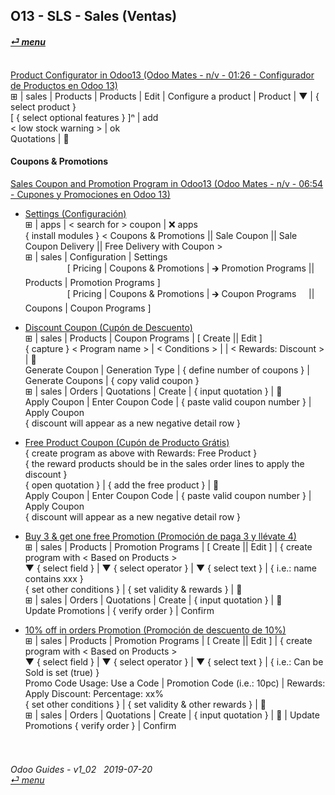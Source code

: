 ## O13 - SLS - Sales (Ventas)
#### [_&#x23CE; menu_](//README.md)<br><br>

[Product Configurator in Odoo13 (Odoo Mates - n/v - 01:26 - Configurador de Productos en Odoo 13)](https://youtube.com/embed/W9Ncu2mwqHQ?autoplay=1&start=0&end=0&rel=0)<br>
&#x229E; | sales | Products | Products | Edit | Configure a product | Product | &#x25BC; | { select product }<br>
\[ { select optional features } \]&#x207F; | add<br>
\< low stock warning \> | ok<br>
Quotations | &#x1F4BE;

#### Coupons & Promotions

[Sales Coupon and Promotion Program in Odoo13 (Odoo Mates - n/v - 06:54 - Cupones y Promociones en Odoo 13)](https://youtube.com/embed/W9Ncu2mwqHQ?autoplay=1&start=0&end=0&rel=0)<br>

- [Settings (Configuración)](https://youtube.com/embed/W9Ncu2mwqHQ?autoplay=1&start=0&end=31&rel=0)<br>
&#x229E; | apps | \< search for \> coupon | &#x274C; apps<br>
{ install modules } \< Coupons & Promotions || Sale Coupon || Sale Coupon Delivery || Free Delivery with Coupon \><br>
&#x229E; | sales | Configuration | Settings<br>
&nbsp;&nbsp;&nbsp;&nbsp;&nbsp;&nbsp;&nbsp;&nbsp;&nbsp;&nbsp;&nbsp;&nbsp;&nbsp;&nbsp;&nbsp;&nbsp;&nbsp;\[ Pricing | Coupons & Promotions | &#x1F872; Promotion Programs || Products | Promotion Programs \]<br>
&nbsp;&nbsp;&nbsp;&nbsp;&nbsp;&nbsp;&nbsp;&nbsp;&nbsp;&nbsp;&nbsp;&nbsp;&nbsp;&nbsp;&nbsp;&nbsp;&nbsp;\[ Pricing | Coupons & Promotions | &#x1F872; Coupon Programs &nbsp;&nbsp;&nbsp; || Coupons | Coupon Programs \]<br>

- [Discount Coupon (Cupón de Descuento)](https://youtube.com/embed/W9Ncu2mwqHQ?autoplay=1&start=31&end=2m7s&rel=0)<br>
&#x229E; | sales | Products | Coupon Programs | \[ Create || Edit \]<br>
{ capture } < Program name > | < Conditions > | <Validity > | < Rewards: Discount > | &#x1F4BE;<br>
Generate Coupon | Generation Type | { define number of coupons } | Generate Coupons | { copy valid coupon }<br>
&#x229E; | sales | Orders | Quotations | Create | { input quotation } | &#x1F4BE;<br>
Apply Coupon | Enter Coupon Code | { paste valid coupon number } | Apply Coupon <br>
{ discount will appear as a new negative detail row }

- [Free Product Coupon (Cupón de Producto Grátis)](https://youtube.com/embed/W9Ncu2mwqHQ?autoplay=1&start=2m7s&end=3m48s&rel=0)<br>
{ create program as above with Rewards: Free Product }<br>
{ the reward products should be in the sales order lines to apply the discount }<br>
{ open quotation } | { add the free product } | &#x1F4BE;<br>
Apply Coupon | Enter Coupon Code | { paste valid coupon number } | Apply Coupon <br>
{ discount will appear as a new negative detail row }

- [Buy 3 & get one free Promotion (Promoción de paga 3 y llévate 4)](https://youtube.com/embed/W9Ncu2mwqHQ?autoplay=1&start=3m48s&end=5m20s&rel=0)<br>
&#x229E; | sales | Products | Promotion Programs | \[ Create || Edit \] | { create program with < Based on Products ><br>
&#x25BC; { select field } | &#x25BC; { select operator } | &#x25BC; { select text } | { i.e.: name contains xxx }<br>
{ set other conditions } | { set validity & rewards } | &#x1F4BE;<br>
&#x229E; | sales | Orders | Quotations | Create | { input quotation } | &#x1F4BE;<br>
Update Promotions | { verify order } | Confirm <br>

- [10% off in orders Promotion (Promoción de descuento de 10%)](https://youtube.com/embed/W9Ncu2mwqHQ?autoplay=1&start=5m20s&end=0&rel=0)<br>
&#x229E; | sales | Products | Promotion Programs | \[ Create || Edit \] | { create program with < Based on Products ><br>
&#x25BC; { select field } | &#x25BC; { select operator } | &#x25BC; { select text } | { i.e.: Can be Sold is set (true) }<br>
Promo Code Usage: Use a Code | Promotion Code (i.e.: 10pc) | Rewards: Apply Discount: Percentage: xx%<br>
{ set other conditions } | { set validity & other rewards } | &#x1F4BE;<br>
&#x229E; | sales | Orders | Quotations | Create | { input quotation } | &#x1F4BE; | Update Promotions { verify order } | Confirm <br>


###### <br><br>Odoo Guides - v1_02 &nbsp; 2019-07-20<br>[_&#x23CE; menu_](//README.md)<br><br>
